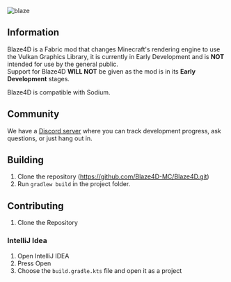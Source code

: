 ![blaze](https://user-images.githubusercontent.com/68126718/125143247-71be4580-e0f0-11eb-88bc-070eb2838435.png)

## Information 
Blaze4D is a Fabric mod that changes Minecraft's rendering engine to use the Vulkan Graphics Library, it is currently in Early Development and is **NOT** intended for use by the general public.  
Support for Blaze4D **WILL NOT** be given as the mod is in its **Early Development** stages.

Blaze4D is compatible with Sodium.

## Community
We have a [Discord server](https://discord.gg/H93wJePuWf) where you can track development progress, ask questions, or just hang out in.

## Building
1. Clone the repository (https://github.com/Blaze4D-MC/Blaze4D.git)
2. Run ``gradlew build`` in the project folder.

## Contributing
1. Clone the Repository

### IntelliJ Idea
1. Open IntelliJ IDEA
2. Press Open
3. Choose the ``build.gradle.kts`` file and open it as a project
